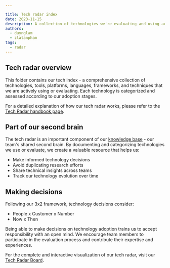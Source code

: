 ```yaml
---

title: Tech radar index
date: 2023-11-15
description: A collection of technologies we're evaluating and using across our projects
authors:
  - duynglam
  - zlatanpham
tags:
  - radar
---
```


## Tech radar overview

This folder contains our tech index - a comprehensive collection of technologies, tools, platforms, languages, frameworks, and techniques that we are actively using or evaluating. Each technology is categorized and assessed according to our adoption stages.

For a detailed explanation of how our tech radar works, please refer to the [Tech Radar handbook page](https://github.com/dwarvesf/handbook/blob/master/community/radar.md).

## Part of our second brain

The tech radar is an important component of our [knowledge base](https://github.com/dwarvesf/handbook/blob/master/knowledge-base.md) - our team's shared second brain. By documenting and categorizing technologies we use or evaluate, we create a valuable resource that helps us:

- Make informed technology decisions
- Avoid duplicating research efforts
- Share technical insights across teams
- Track our technology evolution over time

## Making decisions

Following our 3x2 framework, technology decisions consider:

- People x Customer x Number
- Now x Then

Being able to make decisions on technology adoption trains us to accept responsibility with an open mind. We encourage team members to participate in the evaluation process and contribute their expertise and experiences.

For the complete and interactive visualization of our tech radar, visit our [Tech Radar Board](https://radar.d.foundation/).
